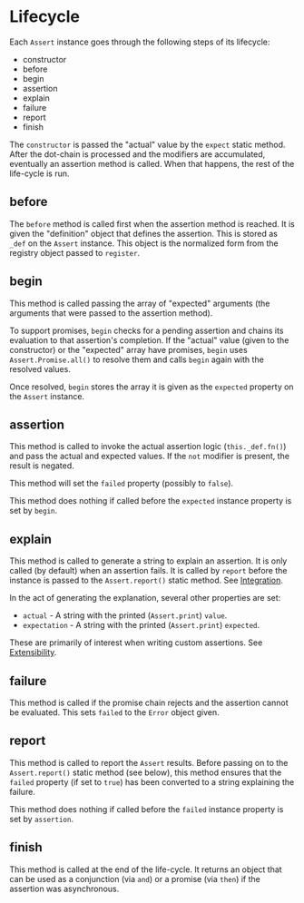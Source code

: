 # Lifecycle

Each `Assert` instance goes through the following steps of its lifecycle:

 - constructor
 - before
 - begin
 - assertion
 - explain
 - failure
 - report
 - finish

The `constructor` is passed the "actual" value by the `expect` static method. After
the dot-chain is processed and the modifiers are accumulated, eventually an
assertion method is called. When that happens, the rest of the life-cycle is run.

## before

The `before` method is called first when the assertion method is reached. It is given
the "definition" object that defines the assertion. This is stored as `_def` on the
`Assert` instance. This object is the normalized form from the registry object passed
to `register`.

## begin

This method is called passing the array of "expected" arguments (the arguments that
were passed to the assertion method).

To support promises, `begin` checks for a pending assertion and chains its evaluation
to that assertion's completion. If the "actual" value (given to the constructor) or
the "expected" array have promises, `begin` uses `Assert.Promise.all()` to resolve
them and calls `begin` again with the resolved values.

Once resolved, `begin` stores the array it is given as the `expected` property on the
`Assert` instance.

## assertion

This method is called to invoke the actual assertion logic (`this._def.fn()`) and
pass the actual and expected values. If the `not` modifier is present, the result
is negated.

This method will set the `failed` property (possibly to `false`).

This method does nothing if called before the `expected` instance property is set
by `begin`.

## explain

This method is called to generate a string to explain an assertion. It is only
called (by default) when an assertion fails. It is called by `report` before the
instance is passed to the `Assert.report()` static method. See
[Integration](./Integration.md).

In the act of generating the explanation, several other properties are set:

 - `actual` - A string with the printed (`Assert.print`) `value`.
 - `expectation` - A string with the printed (`Assert.print`) `expected`.

These are primarily of interest when writing custom assertions. See
[Extensibility](./Extensibility.md).

## failure

This method is called if the promise chain rejects and the assertion cannot be
evaluated. This sets `failed` to the `Error` object given.

## report

This method is called to report the `Assert` results. Before passing on to the
`Assert.report()` static method (see below), this method ensures that the `failed`
property (if set to `true`) has been converted to a string explaining the failure.

This method does nothing if called before the `failed` instance property is set
by `assertion`.

## finish

This method is called at the end of the life-cycle. It returns an object that
can be used as a conjunction (via `and`) or a promise (via `then`) if the assertion
was asynchronous.
